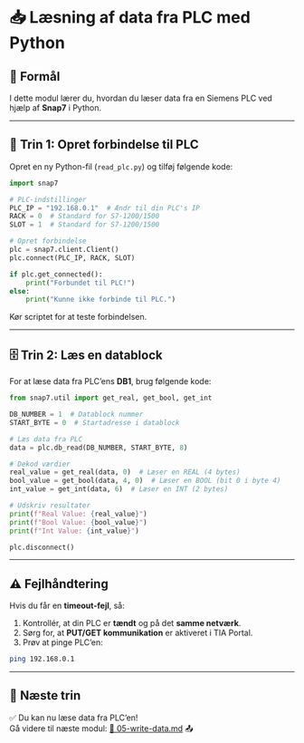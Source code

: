 # 📥 **Læsning af data fra PLC med Python**

## 📌 **Formål**
I dette modul lærer du, hvordan du læser data fra en Siemens PLC ved hjælp af **Snap7** i Python.

---

## 🔗 **Trin 1: Opret forbindelse til PLC**
Opret en ny Python-fil (`read_plc.py`) og tilføj følgende kode:

```python
import snap7

# PLC-indstillinger
PLC_IP = "192.168.0.1"  # Ændr til din PLC's IP
RACK = 0  # Standard for S7-1200/1500
SLOT = 1  # Standard for S7-1200/1500

# Opret forbindelse
plc = snap7.client.Client()
plc.connect(PLC_IP, RACK, SLOT)

if plc.get_connected():
    print("Forbundet til PLC!")
else:
    print("Kunne ikke forbinde til PLC.")
```

Kør scriptet for at teste forbindelsen.

---

## 🗄 **Trin 2: Læs en datablock**
For at læse data fra PLC’ens **DB1**, brug følgende kode:

```python
from snap7.util import get_real, get_bool, get_int

DB_NUMBER = 1  # Datablock nummer
START_BYTE = 0  # Startadresse i datablock

# Læs data fra PLC
data = plc.db_read(DB_NUMBER, START_BYTE, 8)

# Dekod værdier
real_value = get_real(data, 0)  # Læser en REAL (4 bytes)
bool_value = get_bool(data, 4, 0)  # Læser en BOOL (bit 0 i byte 4)
int_value = get_int(data, 6)  # Læser en INT (2 bytes)

# Udskriv resultater
print(f"Real Value: {real_value}")
print(f"Bool Value: {bool_value}")
print(f"Int Value: {int_value}")

plc.disconnect()
```

---

## ⚠ **Fejlhåndtering**
Hvis du får en **timeout-fejl**, så:
1. Kontrollér, at din PLC er **tændt** og på det **samme netværk**.  
2. Sørg for, at **PUT/GET kommunikation** er aktiveret i TIA Portal.  
3. Prøv at pinge PLC’en:  

```sh
ping 192.168.0.1
```

---

## 🚀 **Næste trin**
✅ Du kan nu læse data fra PLC’en!  
Gå videre til næste modul: [📄 05-write-data.md](05-write-data.md) 📤
